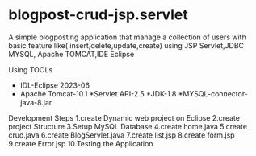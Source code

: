 # blogpost-crud-jsp.servlet
A simple blogposting application that manage a collection of users with basic feature like( insert,delete,update,create) using JSP Servlet,JDBC MYSQL, Apache TOMCAT,IDE Eclipse

Using TOOLs
* IDL-Eclipse 2023-06
* Apache Tomcat-10.1
*Servlet API-2.5
*JDK-1.8
*MYSQL-connector-java-8.jar

Development Steps
1.create  Dynamic web project on Eclipse
2.create  project Structure
3.Setup MySQL Database
4.create  home.java
5.create crud.java
6.create  BlogServlet.java
7.create  list.jsp
8.create form.jsp
9.create Error.jsp
10.Testing the Application

